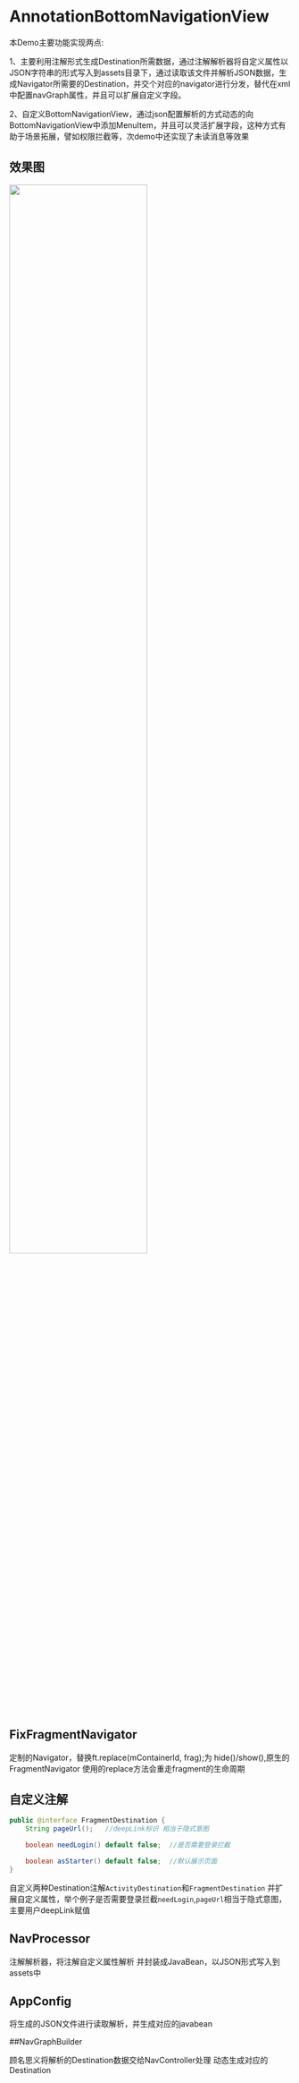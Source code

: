 # AnnotationBottomNavigationView
本Demo主要功能实现两点:

1、主要利用注解形式生成Destination所需数据，通过注解解析器将自定义属性以JSON字符串的形式写入到assets目录下，通过读取该文件并解析JSON数据，生成Navigator所需要的Destination，并交个对应的navigator进行分发，替代在xml中配置navGraph属性，并且可以扩展自定义字段。

2、自定义BottomNavigationView，通过json配置解析的方式动态的向BottomNavigationView中添加MenuItem，并且可以灵活扩展字段，这种方式有助于场景拓展，譬如权限拦截等，次demo中还实现了未读消息等效果



##  效果图

<img src="(https://user-images.githubusercontent.com/30682550/74759818-5876e800-52b4-11ea-9bd4-41ab2c1c45b7.png" width="70%" height="70%">


##  FixFragmentNavigator
定制的Navigator，替换ft.replace(mContainerId, frag);为 hide()/show(),原生的FragmentNavigator  使用的replace方法会重走fragment的生命周期

##  自定义注解
```java
public @interface FragmentDestination {
    String pageUrl();   //deepLink标识 相当于隐式意图

    boolean needLogin() default false;  //是否需要登录拦截

    boolean asStarter() default false;  //默认展示页面
}
```
自定义两种Destination注解`ActivityDestination`和`FragmentDestination` 并扩展自定义属性，举个例子是否需要登录拦截`needLogin`,`pageUrl`相当于隐式意图，主要用户deepLink赋值


##  NavProcessor

注解解析器，将注解自定义属性解析 并封装成JavaBean，以JSON形式写入到assets中


## AppConfig

将生成的JSON文件进行读取解析，并生成对应的javabean


##NavGraphBuilder

顾名思义将解析的Destination数据交给NavController处理 动态生成对应的Destination	
